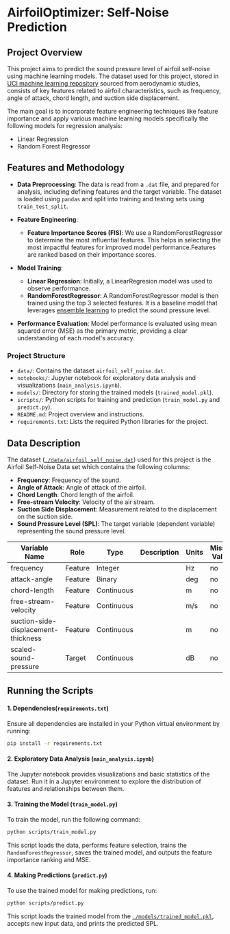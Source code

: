 # AirfoilOptimizer: Self-Noise Prediction

## Project Overview
This project aims to predict the sound pressure level of airfoil self-noise using machine learning models. The dataset used for this project, stored in [UCI machine learning repository](https://archive.ics.uci.edu/ml/datasets/Airfoil+Self-Noise) sourced from aerodynamic studies, consists of key features related to airfoil characteristics, such as frequency, angle of attack, chord length, and suction side displacement. 

The main goal is to incorporate feature engineering techniques like feature importance and apply various machine learning models specifically the following models for regression analysis:
- Linear Regression 
- Random Forest Regressor

## Features and Methodology
- **Data Preprocessing**: The data is read from a `.dat` file, and prepared for analysis, including defining features and the target variable. The dataset is loaded using `pandas` and split into training and testing sets using `train_test_split`.
- **Feature Engineering**:
  - **Feature Importance Scores (FIS)**: We use a RandomForestRegressor to determine the most influential features. This helps in selecting the most impactful features for improved model performance.Features are ranked based on their importance scores.

- **Model Training**:
  - **Linear Regression**: Initially, a LinearRegresion model was used to observe performance.
  - **RandomForestRegressor**: A RandomForestRegressor model is then trained using the top 3 selected features.  It is a baseline model that leverages [ensemble learning](https://www.ibm.com/topics/ensemble-learning#:~:text=Ensemble%20learning%20is%20a%20machine,than%20a%20single%20model%20alone.) to predict the sound pressure level. 
- **Performance Evaluation**: Model performance is evaluated using mean squared error (MSE) as the primary metric, providing a clear understanding of each model's accuracy.


### Project Structure
- `data/`: Contains the dataset `airfoil_self_noise.dat`.
- `notebooks/`: Jupyter notebook for exploratory data analysis and visualizations (`main_analysis.ipynb`).
- `models/`: Directory for storing the trained models (`trained_model.pkl`).
- `scripts/`: Python scripts for training and prediction (`train_model.py` and `predict.py`).
- `README.md`: Project overview and instructions.
- `requirements.txt`: Lists the required Python libraries for the project.

## Data Description
The dataset ([`./data/airfoil_self_noise.dat`](./data/airfoil_self_noise.dat)) used for this project is the Airfoil Self-Noise Data set which contains the following columns:

- **Frequency**: Frequency of the sound.
- **Angle of Attack**: Angle of attack of the airfoil.
- **Chord Length**: Chord length of the airfoil.
- **Free-stream Velocity**: Velocity of the air stream.
- **Suction Side Displacement**: Measurement related to the displacement on the suction side.
- **Sound Pressure Level (SPL)**: The target variable (dependent variable) representing the sound pressure level.

| Variable Name                          | Role    | Type        | Description | Units | Missing Values |
|----------------------------------------|---------|-------------|-------------|-------|----------------|
| frequency                              | Feature | Integer     |             | Hz    | no             |
| attack-angle                           | Feature | Binary      |             | deg   | no             |
| chord-length                           | Feature | Continuous  |             | m     | no             |
| free-stream-velocity                   | Feature | Continuous  |             | m/s   | no             |
| suction-side-displacement-thickness     | Feature | Continuous  |             | m     | no             |
| scaled-sound-pressure                  | Target  | Continuous  |             | dB    | no             |


## Running the Scripts

#### 1. Dependencies(`requirements.txt`)

Ensure all dependencies are installed in your Python virtual environment by running:

```bash
pip install -r requirements.txt
```

#### 2. Exploratory Data Analysis (`main_analysis.ipynb`)

The Jupyter notebook provides visualizations and basic statistics of the dataset. Run it in a Jupyter environment to explore the distribution of features and relationships between them.

#### 3. Training the Model (`train_model.py`)

To train the model, run the following command:

```bash
python scripts/train_model.py
```
This script loads the data, performs feature selection, trains the `RandomForestRegressor`, saves the trained model, and outputs the feature importance ranking and MSE.

#### 4. Making Predictions (`predict.py`)

To use the trained model for making predictions, run:
```bash
python scripts/predict.py
```

This script loads the trained model from the [`./models/trained_model.pkl`](./models/trained_model.pkl), accepts new input data, and prints the predicted SPL.

